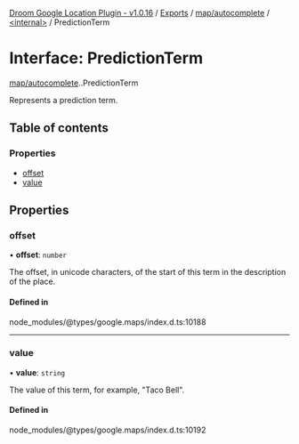 [Droom Google Location Plugin - v1.0.16](../README.md) / [Exports](../modules.md) / [map/autocomplete](../modules/map_autocomplete.md) / [<internal\>](../modules/map_autocomplete._internal_.md) / PredictionTerm

# Interface: PredictionTerm

[map/autocomplete](../modules/map_autocomplete.md).[<internal>](../modules/map_autocomplete._internal_.md).PredictionTerm

Represents a prediction term.

## Table of contents

### Properties

- [offset](map_autocomplete._internal_.PredictionTerm.md#offset)
- [value](map_autocomplete._internal_.PredictionTerm.md#value)

## Properties

### offset

• **offset**: `number`

The offset, in unicode characters, of the start of this term in the
description of the place.

#### Defined in

node_modules/@types/google.maps/index.d.ts:10188

___

### value

• **value**: `string`

The value of this term, for example, &quot;Taco Bell&quot;.

#### Defined in

node_modules/@types/google.maps/index.d.ts:10192

